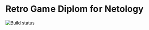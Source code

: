 # Retro Game Diplom for Netology

[![Build status](https://ci.appveyor.com/api/projects/status/rh1wj5a5ta1g6cu5?svg=true)](https://ci.appveyor.com/project/DnD-developer/retrogame-diplom)
